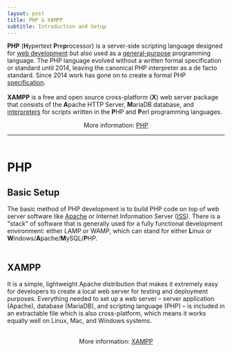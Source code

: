 ```yaml
---
layout: post
title: PHP & XAMPP
subtitle: Introduction and Setup
---
```


<div style="border-bottom:1px solid black">
<p>
<strong>PHP</strong> (<strong>H</strong>ypertext <strong>P</strong>re<strong>p</strong>rocessor) is a server-side scripting language designed for <a target="_blank" href="https://en.wikipedia.org/wiki/Web_development">web development</a> but also used as a <a href="https://en.wikipedia.org/wiki/General-purpose_programming_language">general-purpose</a> programming language.
The PHP language evolved without a written formal specification or standard until 2014, leaving the canonical PHP interpreter as a de facto standard. Since 2014 work has gone on to create a formal PHP <a target="_blank" href="https://www.itworld.com/article/2697195/enterprise-software/php-gets-a-formal-specification--at-last.html">specification</a>.<br>
<br>
<strong>XAMPP</strong> is a free and open source cross-platform (<strong>X</strong>) web server package that consists of the <strong>A</strong>pache HTTP Server, <strong>M</strong>ariaDB database, and <a target="_blank" href="https://en.wikipedia.org/wiki/Interpreter_(computing)">interpreters</a> for scripts written in the <strong>P</strong>HP and <strong>P</strong>erl programming languages.<br>
</p>
<p style="text-align:center"> More information: <a href="https://en.wikipedia.org/wiki/PHP" target="_blank">PHP</a></p>
</div>
<br>

# PHP 

## Basic Setup
The basic method of PHP development is to build PHP code on top of web server software like [Apache](https://en.wikipedia.org/wiki/Apache_HTTP_Server) or Internet Information Server ([ISS](https://en.wikipedia.org/wiki/Internet_Information_Services)). There is a "stack" of software that is generally used for a fully functional development environment: either LAMP or WAMP, which can stand for either <strong>L</strong>inux or <strong>W</strong>indows/<strong>A</strong>pache/<strong>M</strong>ySQL/<strong>P</strong>HP.<br>
<br>

## XAMPP 
It is a simple, lightweight Apache distribution that makes it extremely easy for developers to create a local web server for testing and deployment purposes. Everything needed to set up a web server – server application (Apache), database (MariaDB), and scripting language (PHP) – is included in an extractable file which is also cross-platform, which means it works equally well on Linux, Mac, and Windows systems.<br>
<br>

<p style="text-align:center"> More information: <a target="_blank" href="https://en.wikipedia.org/wiki/XAMPP">XAMPP</a></p>
